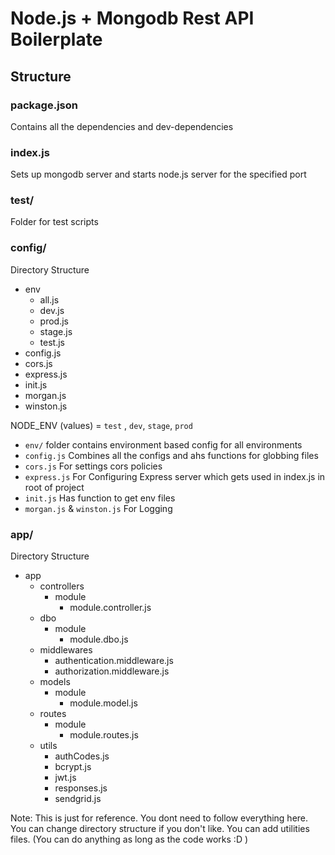 # Node.js + Mongodb Rest API Boilerplate

## Structure

### package.json
Contains all the dependencies and dev-dependencies

### index.js
Sets up mongodb server and starts node.js server for the specified port

### test/
Folder for test scripts

### config/
Directory Structure
  - env
    - all.js
    - dev.js
    - prod.js
    - stage.js
    - test.js
  - config.js
  - cors.js
  - express.js
  - init.js
  - morgan.js
  - winston.js

NODE_ENV (values) = `test` , `dev`, `stage`, `prod`

* `env/` folder contains environment based config for all environments
* `config.js` Combines all the configs and ahs functions for globbing files
* `cors.js` For settings cors policies
* `express.js` For Configuring Express server which gets used in index.js in root of project
* `init.js` Has function to get env files
* `morgan.js` & `winston.js` For Logging

### app/
Directory Structure

- app
  - controllers
    - module
      - module.controller.js
  - dbo
    - module
      - module.dbo.js
  - middlewares
    - authentication.middleware.js
    - authorization.middleware.js
  - models 
    - module
      - module.model.js
  - routes
    - module
      - module.routes.js
  - utils
    - authCodes.js
    - bcrypt.js
    - jwt.js
    - responses.js
    - sendgrid.js


Note: This is just for reference. You dont need to follow everything here. You can change directory structure if you don't like. You can add utilities files. (You can do anything as long as the code works :D )
